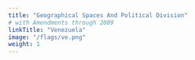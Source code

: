 ```yaml
---
title: "Geographical Spaces And Political Division"
# with Amendments through 2009
linkTitle: "Venezuela"
image: "/flags/ve.png"
weight: 1
---
```

